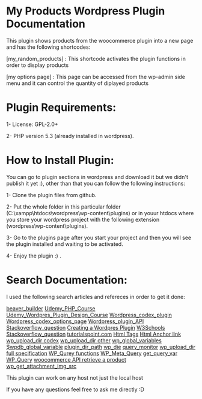 # My Products Wordpress Plugin Documentation

This plugin shows products from the woocommerce plugin into a new page and has the following shortcodes:

[my_random_products] : This shortcode activates the plugin functions in order to display products

[my options page] : This page can be accessed from the wp-admin side menu and it can control the quantity of diplayed products

# Plugin Requirements:

1- License: GPL-2.0+

2- PHP version 5.3 (already installed in wordpress).

# How to Install Plugin:

You can go to plugin sections in wordpress and download it but we didn't publish it yet :), other than that you can follow the following instructions:

1- Clone the plugin files from github.

2- Put the whole folder in this particular folder (C:\xampp\htdocs\wordpress\wp-content\plugins) or in youur htdocs where you store your wordpress project with the following extension (wordpress\wp-content\plugins).

3- Go to the plugins page after you start your project and then you will see the plugin installed and waiting to be activated.

4- Enjoy the plugin :) .

# Search Documentation:

I used the following search articles and refereces in order to get it done:

[beaver_builder](https://www.wpbeaverbuilder.com/creating-wordpress-plugin-easier-think/)
[Udemy_PHP_Course](https://www.udemy.com/php-for-complete-beginners-includes-msql-object-oriented/?fbclid=IwAR2ImSAPBhGmtRph392XgdrbNlc9F1GhmOepFOmokPJpy1r5WrmGDdMUuSE)
[Udemy_Wordpres_Plugin_Design_Course](https://www.udemy.com/modern-wordpress-plugin-design-course-cut-paste-examples/)
[Wordpress_codex_plugin](https://codex.wordpress.org/Writing_a_Plugin)
[Wordpress_codex_options_page](https://codex.wordpress.org/Creating_Options_Pages)
[Wordpress_plugin_API](https://codex.wordpress.org/Plugin_API#Hooks.2C_Actions_and_Filters)
[Stackoverflow_question](https://stackoverflow.com/questions/22451872/how-to-display-product-image-from-wordpress-database#)
[Creating a Wordpres Plugin](https://blog.idrsolutions.com/2014/06/wordpress-plugin-part-1/)
[W3Schools](https://www.w3schools.com/php)
[Stackoverflow_question](https://stackoverflow.com/questions/11347971/mysqli-fetch-assoc-expects-parameter-1-to-be-mysqli-result-boolean-given)
[tutorialspoint.com](https://www.tutorialspoint.com/php/php_mysqli_fetch_all.htm)
[Html Tags](http://www.tagindex.net/html/table/table_background.html)
[Html Anchor link](https://html.com/anchors-links/)
[wp_upload_dir codex](https://developer.wordpress.org/reference/functions/wp_upload_dir/)
[wp_upload_dir other](http://hookr.io/functions/wp_upload_dir/)
[wp_global_variables](https://codex.wordpress.org/Global_Variables)
[$wpdb_global_variable](https://codex.wordpress.org/Class_Reference/wpdb)
[plugin_dir_path](https://developer.wordpress.org/reference/functions/plugin_dir_path/)
[wp_die](https://developer.wordpress.org/reference/functions/wp_die/)
[query_monitor](https://wordpress.org/plugins/query-monitor/)
[wp_upload_dir full specification](https://wordpress.stackexchange.com/questions/47970/wp-upload-dir-how-to-get-just-the-directory-name)
[WP_Qurey functions](https://code.tutsplus.com/tutorials/mastering-wp_query-related-functions--cms-22951)
[WP_Meta_Query](https://codex.wordpress.org/Class_Reference/WP_Meta_Query)
[get_query_var](https://codex.wordpress.org/Function_Reference/get_query_var)
[WP_Query](https://codex.wordpress.org/Class_Reference/WP_Query)
[woocommerce API retrieve a product](https://woocommerce.github.io/woocommerce-rest-api-docs/?php#retrieve-a-product)
[wp_get_attachment_img_src](https://developer.wordpress.org/reference/functions/wp_get_attachment_image_src/)

This plugin can work on any host not just the local host

If you have any questions feel free to ask me directly :D